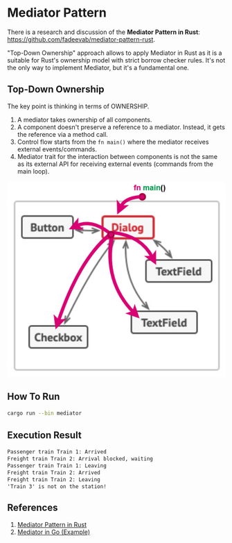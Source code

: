 # Mediator Pattern

There is a research and discussion of the **Mediator Pattern in Rust**:
https://github.com/fadeevab/mediator-pattern-rust.

"Top-Down Ownership" approach allows to apply Mediator in Rust as it is
a suitable for Rust's ownership model with strict borrow checker rules. It's not
the only way to implement Mediator, but it's a fundamental one.

## Top-Down Ownership

The key point is thinking in terms of OWNERSHIP.

1. A mediator takes ownership of all components.
2. A component doesn't preserve a reference to a mediator. Instead, it gets
   the reference via a method call.
3. Control flow starts from the `fn main()` where the mediator receives
   external events/commands.
4. Mediator trait for the interaction between components is not the same as
   its external API for receiving external events (commands from the main loop).

![Top-Down Ownership](https://github.com/fadeevab/mediator-pattern-rust/raw/main/images/mediator-rust-approach.jpg)

## How To Run

```bash
cargo run --bin mediator
```

## Execution Result

```
Passenger train Train 1: Arrived
Freight train Train 2: Arrival blocked, waiting
Passenger train Train 1: Leaving
Freight train Train 2: Arrived
Freight train Train 2: Leaving
'Train 3' is not on the station!
```

## References

1. [Mediator Pattern in Rust](https://github.com/fadeevab/mediator-pattern-rust)
2. [Mediator in Go (Example)](https://refactoring.guru/design-patterns/mediator/go/example)